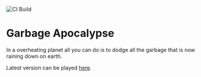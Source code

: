 ![CI Build](https://github.com/L4ZZA/garbage_apocalypse/workflows/CI/badge.svg)

# Garbage Apocalypse
In a overheating planet all you can do is to dodge all the garbage that is now raining down on earth.

Latest version can be played [here](https://l4zza.itch.io/garbage-apocalypse).
